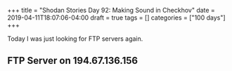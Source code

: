 +++
title = "Shodan Stories Day 92: Making Sound in Checkhov"
date = 2019-04-11T18:07:06-04:00
draft = true
tags = []
categories = ["100 days"]
+++

Today I was just looking for FTP servers again.

## FTP Server on 194.67.136.156
